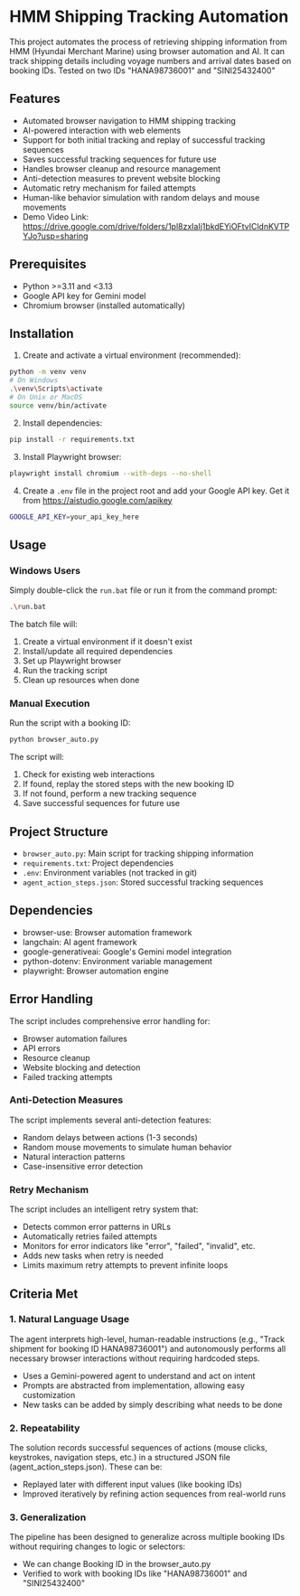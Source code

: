 # HMM Shipping Tracking Automation

This project automates the process of retrieving shipping information from HMM (Hyundai Merchant Marine) using browser automation and AI. It can track shipping details including voyage numbers and arrival dates based on booking IDs. Tested on two IDs "HANA98736001" and "SINI25432400"

## Features

- Automated browser navigation to HMM shipping tracking
- AI-powered interaction with web elements
- Support for both initial tracking and replay of successful tracking sequences
- Saves successful tracking sequences for future use
- Handles browser cleanup and resource management
- Anti-detection measures to prevent website blocking
- Automatic retry mechanism for failed attempts
- Human-like behavior simulation with random delays and mouse movements
- Demo Video Link: https://drive.google.com/drive/folders/1pl8zxIaIj1bkdEYiOFtvICldnKVTPYJo?usp=sharing

## Prerequisites

- Python >=3.11 and <3.13
- Google API key for Gemini model
- Chromium browser (installed automatically)

## Installation


1. Create and activate a virtual environment (recommended):
```bash
python -m venv venv
# On Windows
.\venv\Scripts\activate
# On Unix or MacOS
source venv/bin/activate
```

2. Install dependencies:
```bash
pip install -r requirements.txt
```

3. Install Playwright browser:
```bash
playwright install chromium --with-deps --no-shell
```

4. Create a `.env` file in the project root and add your Google API key. Get it from https://aistudio.google.com/apikey
```bash
GOOGLE_API_KEY=your_api_key_here
```

## Usage

### Windows Users
Simply double-click the `run.bat` file or run it from the command prompt:
```bash
.\run.bat
```
The batch file will:
1. Create a virtual environment if it doesn't exist
2. Install/update all required dependencies
3. Set up Playwright browser
4. Run the tracking script
5. Clean up resources when done

### Manual Execution
Run the script with a booking ID:
```bash
python browser_auto.py
```

The script will:
1. Check for existing web interactions
2. If found, replay the stored steps with the new booking ID
3. If not found, perform a new tracking sequence
4. Save successful sequences for future use

## Project Structure

- `browser_auto.py`: Main script for tracking shipping information
- `requirements.txt`: Project dependencies
- `.env`: Environment variables (not tracked in git)
- `agent_action_steps.json`: Stored successful tracking sequences

## Dependencies

- browser-use: Browser automation framework
- langchain: AI agent framework
- google-generativeai: Google's Gemini model integration
- python-dotenv: Environment variable management
- playwright: Browser automation engine

## Error Handling

The script includes comprehensive error handling for:
- Browser automation failures
- API errors
- Resource cleanup
- Website blocking and detection
- Failed tracking attempts

### Anti-Detection Measures
The script implements several anti-detection features:
- Random delays between actions (1-3 seconds)
- Random mouse movements to simulate human behavior
- Natural interaction patterns
- Case-insensitive error detection

### Retry Mechanism
The script includes an intelligent retry system that:
- Detects common error patterns in URLs
- Automatically retries failed attempts
- Monitors for error indicators like "error", "failed", "invalid", etc.
- Adds new tasks when retry is needed
- Limits maximum retry attempts to prevent infinite loops

## Criteria Met

### 1. Natural Language Usage
The agent interprets high-level, human-readable instructions (e.g., "Track shipment for booking ID HANA98736001") and autonomously performs all necessary browser interactions without requiring hardcoded steps.

- Uses a Gemini-powered agent to understand and act on intent
- Prompts are abstracted from implementation, allowing easy customization
- New tasks can be added by simply describing what needs to be done

### 2. Repeatability
The solution records successful sequences of actions (mouse clicks, keystrokes, navigation steps, etc.) in a structured JSON file (agent_action_steps.json). These can be:

- Replayed later with different input values (like booking IDs)
- Improved iteratively by refining action sequences from real-world runs

### 3. Generalization
The pipeline has been designed to generalize across multiple booking IDs without requiring changes to logic or selectors:

- We can change Booking ID in the browser_auto.py
- Verified to work with booking IDs like "HANA98736001" and "SINI25432400"


